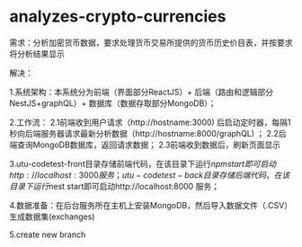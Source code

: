# analyzes-crypto-currencies
需求：分析加密货币数据，要求处理货币交易所提供的货币历史价目表，并按要求将分析结果显示

解决：

1.系统架构：本系统分为前端（界面部分ReactJS）+ 后端（路由和逻辑部分NestJS+graphQL）+ 数据库（数据存取部分MongoDB）；

2.工作流：
2.1前端收到用户请求（http://hostname:3000) 后启动定时器，每隔1秒向后端服务器请求最新分析数据（http://hostname:8000/graphQL) ；
2.2后端查询MongoDB数据库，返回请求数据；
2.3前端收到数据后，刷新页面显示

3.utu-codetest-front目录存储前端代码，在该目录下运行$npm start即可启动http://localhost:3000 服务；utu-codetest-back目录存储后端代码，在该目录下运行$nest start即可启动http://localhost:8000 服务；

4.数据准备：在后台服务所在主机上安装MongoDB，然后导入数据文件（.CSV）生成数据集(exchanges)

5.create new branch
